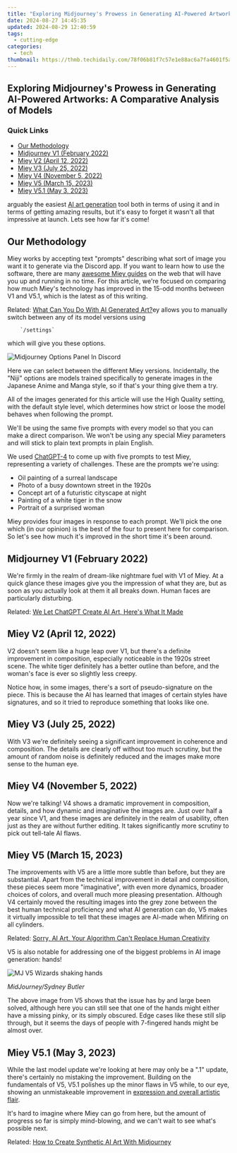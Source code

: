 ```yaml
---
title: "Exploring Midjourney's Prowess in Generating AI-Powered Artworks: A Comparative Analysis of Models"
date: 2024-08-27 14:45:35
updated: 2024-08-29 12:40:59
tags:
  - cutting-edge
categories:
  - tech
thumbnail: https://thmb.techidaily.com/78f06b81f7c57e1e88ac6a7fa4601f5ae07cf7d31be3889aa12b125cc68b1e89.jpg
---
```


## Exploring Midjourney's Prowess in Generating AI-Powered Artworks: A Comparative Analysis of Models

### Quick Links

* [Our Methodology](https://pokemon-go-android.techidaily.com/pokemon-go-cooldown-chart-on-realme-gt-3-drfone-by-drfone-virtual-android/)
* [Midjourney V1 (February 2022)](https://www.howtogeek.com/891166/how-good-is-midjourney-at-ai-art-we-compared-all-the-models/#midjourney-v1-february-2022)
* [Miey V2 (April 12, 2022)](https://www.howtogeek.com/891166/how-good-is-midjourney-at-ai-art-we-compared-all-the-models/#miey-v2-april-12-2022)
* [Miey V3 (July 25, 2022)](https://www.howtogeek.com/891166/how-good-is-midjourney-at-ai-art-we-compared-all-the-models/#miey-v3-july-25-2022)
* [Miey V4 (November 5, 2022)](https://www.howtogeek.com/891166/how-good-is-midjourney-at-ai-art-we-compared-all-the-models/#miey-v4-november-5-2022)
* [Miey V5 (March 15, 2023)](https://www.howtogeek.com/891166/how-good-is-midjourney-at-ai-art-we-compared-all-the-models/#miey-v5-march-15-2023)
* [Miey V5.1 (May 3, 2023)](https://www.howtogeek.com/891166/how-good-is-midjourney-at-ai-art-we-compared-all-the-models/#miey-v5-1-may-3-2023)

 arguably the easiest [AI art generation](https://technical-tips.techidaily.com/the-ultimate-checklist-pre-purchase-assessments-for-optimal-video-recording-devices/) tool both in terms of using it and in terms of getting amazing results, but it's easy to forget it wasn't all that impressive at launch. Lets see how far it's come!

##  Our Methodology

 Miey works by accepting text "prompts" describing what sort of image you want it to generate via the Discord app. If you want to learn how to use the software, there are many [awesome Miey guides](https://howto.techidaily.com/google-play-services-wont-update-12-fixes-are-here-on-motorola-moto-g73-5g-drfone-by-drfone-fix-android-problems-fix-android-problems/) on the web that will have you up and running in no time. For this article, we're focused on comparing how much Miey's technology has improved in the 15-odd months between V1 and V5.1, which is the latest as of this writing.

Related: [What Can You Do With AI Generated Art?](https://technical-tips.techidaily.com/the-ultimate-checklist-pre-purchase-assessments-for-optimal-video-recording-devices/)ey allows you to manually switch between any of its model versions using 

        `/settings`
    
 which will give you these options.

![Midjourney Options Panel In Discord](https://static1.howtogeekimages.com/wordpress/wp-content/uploads/2023/05/Screenshot-2023-05-09-at-16.21.19.png) 

 Here we can select between the different Miey versions. Incidentally, the "Niji" options are models trained specifically to generate images in the Japanese Anime and Manga style, so if that's your thing give them a try.

 All of the images generated for this article will use the High Quality setting, with the default style level, which determines how strict or loose the model behaves when following the prompt.

 We'll be using the same five prompts with every model so that you can make a direct comparison. We won't be using any special Miey parameters and will stick to plain text prompts in plain English.

 We used [ChatGPT-4](https://instagram-videos.techidaily.com/updated-techniques-to-amplify-engagement-on-instagram-content-for-2024/) to come up with five prompts to test Miey, representing a variety of challenges. These are the prompts we're using:

* Oil painting of a surreal landscape
* Photo of a busy downtown street in the 1920s
* Concept art of a futuristic cityscape at night
* Painting of a white tiger in the snow
* Portrait of a surprised woman

 Miey provides four images in response to each prompt. We'll pick the one which (in our opinion) is the best of the four to present here for comparison. So let's see how much it's improved in the short time it's been around.

##  Midjourney V1 (February 2022)

 We're firmly in the realm of dream-like nightmare fuel with V1 of Miey. At a quick glance these images give you the impression of what they are, but as soon as you actually look at them it all breaks down. Human faces are particularly disturbing.

Related: [We Let ChatGPT Create AI Art, Here's What It Made](https://instagram-videos.techidaily.com/updated-techniques-to-amplify-engagement-on-instagram-content-for-2024/) 

##  Miey V2 (April 12, 2022)

 V2 doesn't seem like a huge leap over V1, but there's a definite improvement in composition, especially noticeable in the 1920s street scene. The white tiger definitely has a better outline than before, and the woman's face is ever so slightly less creepy.

 Notice how, in some images, there's a sort of pseudo-signature on the piece. This is because the AI has learned that images of certain styles have signatures, and so it tried to reproduce something that looks like one.

##  Miey V3 (July 25, 2022)

 With V3 we're definitely seeing a significant improvement in coherence and composition. The details are clearly off without too much scrutiny, but the amount of random noise is definitely reduced and the images make more sense to the human eye.

##  Miey V4 (November 5, 2022)

 Now we're talking! V4 shows a dramatic improvement in composition, details, and how dynamic and imaginative the images are. Just over half a year since V1, and these images are definitely in the realm of usability, often just as they are without further editing. It takes significantly more scrutiny to pick out tell-tale AI flaws.

##  Miey V5 (March 15, 2023)

 The improvements with V5 are a little more subtle than before, but they are substantial. Apart from the technical improvement in detail and composition, these pieces seem more "imaginative", with even more dynamics, broader choices of colors, and overall much more pleasing presentation. Although V4 certainly moved the resulting images into the grey zone between the best human technical proficiency and what AI generation can do, V5 makes it virtually impossible to tell that these images are AI-made when Mifiring on all cylinders.

Related: [Sorry, AI Art, Your Algorithm Can't Replace Human Creativity](https://youtube-blog.techidaily.com/te-your-channel-vision-selecting-ideal-content-strategies/) 

 V5 is also notable for addressing one of the biggest problems in AI image generation: hands!

![MJ V5 Wizards shaking hands](https://static1.howtogeekimages.com/wordpress/wp-content/uploads/2023/05/GendoWasRight_photo_of_two_wizards_shaking_hands_5392bcde-c0eb-4c2d-872e-1dacc27e1e82.png) 

_MidJourney/Sydney Butler_

 The above image from V5 shows that the issue has by and large been solved, although here you can still see that one of the hands might either have a missing pinky, or its simply obscured. Edge cases like these still slip through, but it seems the days of people with 7-fingered hands might be almost over.

##  Miey V5.1 (May 3, 2023)

 While the last model update we're looking at here may only be a ".1" update, there's certainly no mistaking the improvement. Building on the fundamentals of V5, V5.1 polishes up the minor flaws in V5 while, to our eye, showing an unmistakeable improvement in [expression and overall artistic flair](https://youtube-blog.techidaily.com/te-your-channel-vision-selecting-ideal-content-strategies/).

 It's hard to imagine where Miey can go from here, but the amount of progress so far is simply mind-blowing, and we can't wait to see what's possible next.

Related: [How to Create Synthetic AI Art With Midjourney](https://howto.techidaily.com/google-play-services-wont-update-12-fixes-are-here-on-motorola-moto-g73-5g-drfone-by-drfone-fix-android-problems-fix-android-problems/)

<ins class="adsbygoogle"
     style="display:block"
     data-ad-format="autorelaxed"
     data-ad-client="ca-pub-7571918770474297"
     data-ad-slot="1223367746"></ins>



<ins class="adsbygoogle"
     style="display:block"
     data-ad-client="ca-pub-7571918770474297"
     data-ad-slot="8358498916"
     data-ad-format="auto"
     data-full-width-responsive="true"></ins>
